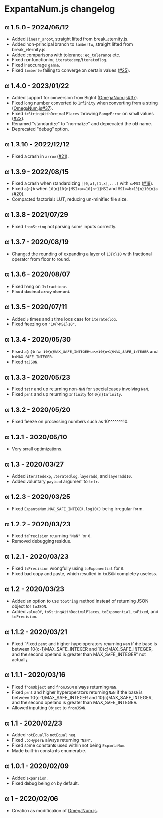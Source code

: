 # ExpantaNum.js changelog

## α 1.5.0 - 2024/06/12

* Added `linear_sroot`, straight lifted from break_eternity.js.
* Added non-principal branch to `lambertw`, straight lifted from break_eternity.js.
* Added comparisons with tolerance: `eq_tolerance` etc.
* Fixed nonfunctioning `iteratedexp`/`iteratedlog`.
* Fixed inaccurage `gamma`.
* Fixed `lambertw` failing to converge on certain values  ([#25](https://github.com/Naruyoko/ExpantaNum.js/issues/25)).

## α 1.4.0 - 2023/01/22

* Added support for conversion from BigInt ([OmegaNum.js#37](https://github.com/Naruyoko/OmegaNum.js/issues/37)).
* Fixed long number converted to `Infinity` when converting from a string ([OmegaNum.js#37](https://github.com/Naruyoko/OmegaNum.js/issues/37)).
* Fixed `toStringWithDecimalPlaces` throwing `RangeError` on small values ([#22](https://github.com/Naruyoko/ExpantaNum.js/issues/22)).
* Renamed "standardize" to "normalize" and deprecated the old name.
* Deprecated "debug" option.

## α 1.3.10 - 2022/12/12

* Fixed a crash in `arrow` ([#21](https://github.com/Naruyoko/ExpantaNum.js/issues/21)).

## α 1.3.9 - 2022/08/15

* Fixed a crash when standardizing `[[0,a],[1,x],...]` with `x>MSI` ([#18](https://github.com/Naruyoko/ExpantaNum.js/issues/18)).
* Fixed `a{n}b` when `10{n}10{n}MSI<a<=10{n+1}MSI` and `MSI<=b<10{n}10{n}a` ([#20](https://github.com/Naruyoko/ExpantaNum.js/issues/20)).
* Compacted factorials LUT, reducing un-minified file size.

## α 1.3.8 - 2021/07/29

* Fixed `fromString` not parsing some inputs correctly.

## α 1.3.7 - 2020/08/19

* Changed the rounding of expanding a layer of `10{x}10` with fractional operator from floor to round.

## α 1.3.6 - 2020/08/07

* Fixed hang on `J<fraction>`.
* Fixed decimal array element.

## α 1.3.5 - 2020/07/11

* Added `0` times and `1` time logs case for `iteratedlog`.
* Fixed freezing on `"10{>MSI}10"`.

## α 1.3.4 - 2020/05/30

* Fixed `a{n}b` for `10{n}MAX_SAFE_INTEGER<a<=10{n+1}MAX_SAFE_INTEGER` and `b<MAX_SAFE_INTEGER`.
* Fixed `toJSON`.

## α 1.3.3 - 2020/05/23

* Fixed `tetr` and up returning non-`NaN` for special cases involving `NaN`.
* Fixed `pent` and up returning `Infinity` for `0{n}Infinity`.

## α 1.3.2 - 2020/05/20

* Fixed freeze on processing numbers such as 10^^^^^^^10.

## α 1.3.1 - 2020/05/10

* Very small optimizations.

## α 1.3 - 2020/03/27

* Added `iteratedexp`, `iteratedlog`, `layeradd`, and `layeradd10`.
* Added voluntary `payload` argument to `tetr`.

## α 1.2.3 - 2020/03/25

* Fixed `ExpantaNum.MAX_SAFE_INTEGER.log10()` being irregular form.

## α 1.2.2 - 2020/03/23

* Fixed `toPrecision` returning `"NaN"` for `0`.
* Removed debugging residue.

## α 1.2.1 - 2020/03/23

* Fixed `toPrecision` wrongfully using `toExponential` for `0`.
* Fixed bad copy and paste, which resulted in `toJSON` completely useless.

## α 1.2 - 2020/03/23

* Added an option to use `toString` method instead of returning JSON object for `toJSON`.
* Added `valueOf`, `toStringWithDecimalPlaces`, `toExponential`, `toFixed`, and `toPrecision`.

## α 1.1.2 - 2020/03/21

* Fixed "Fixed `pent` and higher hyperoperators returning `NaN` if the base is between 10{c-1}MAX_SAFE_INTEGER and 10{c}MAX_SAFE_INTEGER, and the second operand is greater than MAX_SAFE_INTEGER" not actually.

## α 1.1.1 - 2020/03/16

* Fixed `fromObject` and `fromJSON` always returning `NaN`.
* Fixed `pent` and higher hyperoperators returning `NaN` if the base is between 10{c-1}MAX_SAFE_INTEGER and 10{c}MAX_SAFE_INTEGER, and the second operand is greater than MAX_SAFE_INTEGER.
* Allowed inputting `Object` to `fromJSON`.

## α 1.1 - 2020/02/23

* Added `notEqualTo` `notEqual` `neq`.
* Fixed `.toHyperE` always returning `"NaN"`.
* Fixed some constants used within not being `ExpantaNum`.
* Made built-in constants enumerable.

## α 1.0.1 - 2020/02/09

* Added `expansion`.
* Fixed debug being on by default.

## α 1 - 2020/02/06

* Creation as modification of [OmegaNum.js](https://github.com/Naruyoko/OmegaNum.js).
